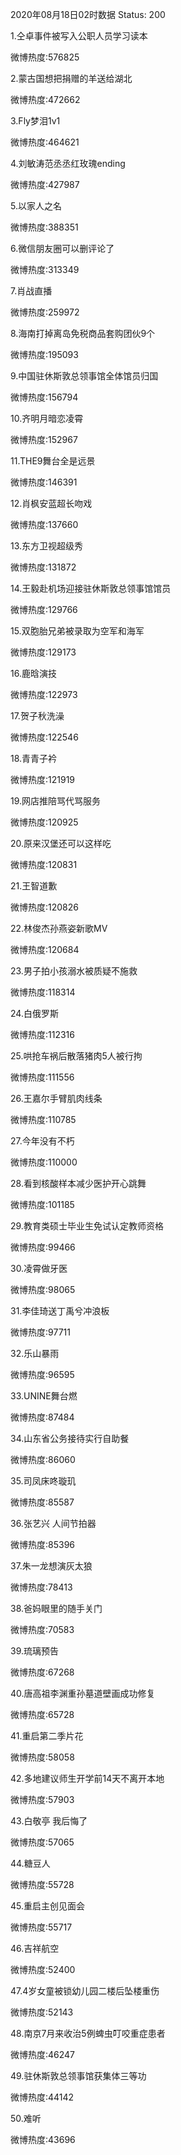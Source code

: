 2020年08月18日02时数据
Status: 200

1.仝卓事件被写入公职人员学习读本

微博热度:576825

2.蒙古国想把捐赠的羊送给湖北

微博热度:472662

3.Fly梦泪1v1

微博热度:464621

4.刘敏涛范丞丞红玫瑰ending

微博热度:427987

5.以家人之名

微博热度:388351

6.微信朋友圈可以删评论了

微博热度:313349

7.肖战直播

微博热度:259972

8.海南打掉离岛免税商品套购团伙9个

微博热度:195093

9.中国驻休斯敦总领事馆全体馆员归国

微博热度:156794

10.齐明月暗恋凌霄

微博热度:152967

11.THE9舞台全是远景

微博热度:146391

12.肖枫安蓝超长吻戏

微博热度:137660

13.东方卫视超级秀

微博热度:131872

14.王毅赴机场迎接驻休斯敦总领事馆馆员

微博热度:129766

15.双胞胎兄弟被录取为空军和海军

微博热度:129173

16.鹿晗演技

微博热度:122973

17.贺子秋洗澡

微博热度:122546

18.青青子衿

微博热度:121919

19.网店推陪骂代骂服务

微博热度:120925

20.原来汉堡还可以这样吃

微博热度:120831

21.王智道歉

微博热度:120826

22.林俊杰孙燕姿新歌MV

微博热度:120684

23.男子拍小孩溺水被质疑不施救

微博热度:118314

24.白俄罗斯

微博热度:112316

25.哄抢车祸后散落猪肉5人被行拘

微博热度:111556

26.王嘉尔手臂肌肉线条

微博热度:110785

27.今年没有不朽

微博热度:110000

28.看到核酸样本减少医护开心跳舞

微博热度:101185

29.教育类硕士毕业生免试认定教师资格

微博热度:99466

30.凌霄做牙医

微博热度:98065

31.李佳琦送丁禹兮冲浪板

微博热度:97711

32.乐山暴雨

微博热度:96595

33.UNINE舞台燃

微博热度:87484

34.山东省公务接待实行自助餐

微博热度:86060

35.司凤床咚璇玑

微博热度:85587

36.张艺兴 人间节拍器

微博热度:85396

37.朱一龙想演灰太狼

微博热度:78413

38.爸妈眼里的随手关门

微博热度:70583

39.琉璃预告

微博热度:67268

40.唐高祖李渊重孙墓道壁画成功修复

微博热度:65728

41.重启第二季片花

微博热度:58058

42.多地建议师生开学前14天不离开本地

微博热度:57903

43.白敬亭 我后悔了

微博热度:57065

44.糖豆人

微博热度:55728

45.重启主创见面会

微博热度:55717

46.吉祥航空

微博热度:52400

47.4岁女童被锁幼儿园二楼后坠楼重伤

微博热度:52143

48.南京7月来收治5例蜱虫叮咬重症患者

微博热度:46247

49.驻休斯敦总领事馆获集体三等功

微博热度:44142

50.难听

微博热度:43696

